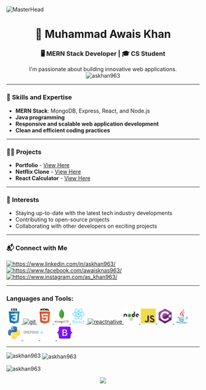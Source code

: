 
![MasterHead](https://miro.medium.com/v2/resize:fit:679/1*yw0TnheAGN-LPneDaTlaxw.gif)



<h1 align="center">👋 Muhammad Awais Khan</h1>
<h3 align="center">🖥️ MERN Stack Developer | 🎓 CS Student</h3>

<p align="center">
I'm passionate about building innovative web applications. 
<br/>
<img src="https://komarev.com/ghpvc/?username=askhan963&label=Profile%20views&color=0e75b6&style=flat" alt="askhan963" />
</p>

---

### 🚀 Skills and Expertise

- **MERN Stack**: MongoDB, Express, React, and Node.js
- **Java programming**
- **Responsive and scalable web application development**
- **Clean and efficient coding practices**

---

### 👨‍💻 Projects

- **Portfolio** - [View Here](https://awaiskhanniazi.netlify.app/)
- **Netflix Clone** - [View Here](https://adorable-biscochitos-00323b.netlify.app)
- **React Calculator** - [View Here](https://statuesque-llama-4fdccc.netlify.app/)

---

### 🌟 Interests

- Staying up-to-date with the latest tech industry developments
- Contributing to open-source projects
- Collaborating with other developers on exciting projects

---

### 📬 Connect with Me

<p>
<a href="https://www.linkedin.com/in/askhan963/" target="blank"><img src="https://raw.githubusercontent.com/rahuldkjain/github-profile-readme-generator/master/src/images/icons/Social/linked-in-alt.svg" alt="https://www.linkedin.com/in/askhan963/" height="30" width="40" /></a>
<a href="https://www.facebook.com/awaisknas963/" target="blank"><img src="https://raw.githubusercontent.com/rahuldkjain/github-profile-readme-generator/master/src/images/icons/Social/facebook.svg" alt="https://www.facebook.com/awaisknas963/" height="30" width="40" /></a>
<a href="https://www.instagram.com/as_khan963/" target="blank"><img src="https://raw.githubusercontent.com/rahuldkjain/github-profile-readme-generator/master/src/images/icons/Social/instagram.svg" alt="https://www.instagram.com/as_khan963/" height="30" width="40" /></a>
</p>

---

<h3 align="left">Languages and Tools:</h3>
<p align="left"> 
    <!-- CSS3 -->
    <a href="https://www.w3schools.com/css/" target="_blank" rel="noreferrer"> 
        <img src="https://raw.githubusercontent.com/devicons/devicon/master/icons/css3/css3-original-wordmark.svg" alt="css3" width="40" height="40"/> 
    </a> 
    <!-- Git -->
    <a href="https://git-scm.com/" target="_blank" rel="noreferrer"> 
        <img src="https://www.vectorlogo.zone/logos/git-scm/git-scm-icon.svg" alt="git" width="40" height="40"/> 
    </a> 
    <!-- HTML5 -->
    <a href="https://www.w3.org/html/" target="_blank" rel="noreferrer"> 
        <img src="https://raw.githubusercontent.com/devicons/devicon/master/icons/html5/html5-original-wordmark.svg" alt="html5" width="40" height="40"/> 
    </a> 
    <!-- MongoDB -->
    <a href="https://www.mongodb.com/" target="_blank" rel="noreferrer"> 
        <img src="https://raw.githubusercontent.com/devicons/devicon/master/icons/mongodb/mongodb-original-wordmark.svg" alt="mongodb" width="40" height="40"/> 
    </a> 
    <!-- React -->
    <a href="https://reactjs.org/" target="_blank" rel="noreferrer"> 
        <img src="https://raw.githubusercontent.com/devicons/devicon/master/icons/react/react-original-wordmark.svg" alt="react" width="40" height="40"/> 
    </a>
    <!-- React Native -->
    <a href="https://reactnative.dev/" target="_blank" rel="noreferrer"> 
        <img src="https://reactnative.dev/img/header_logo.svg" alt="reactnative" width="40" height="40"/> 
    </a>
    <!-- Node.js -->
    <a href="https://nodejs.org/" target="_blank" rel="noreferrer"> 
        <img src="https://raw.githubusercontent.com/devicons/devicon/master/icons/nodejs/nodejs-original-wordmark.svg" alt="nodejs" width="40" height="40"/> 
    </a>
    <!-- JavaScript -->
    <a href="https://developer.mozilla.org/en-US/docs/Web/JavaScript" target="_blank" rel="noreferrer"> 
        <img src="https://raw.githubusercontent.com/devicons/devicon/master/icons/javascript/javascript-original.svg" alt="javascript" width="40" height="40"/> 
    </a>
    <!-- C# -->
    <a href="https://docs.microsoft.com/en-us/dotnet/csharp/" target="_blank" rel="noreferrer"> 
        <img src="https://raw.githubusercontent.com/devicons/devicon/master/icons/csharp/csharp-original.svg" alt="csharp" width="40" height="40"/> 
    </a>
    <!-- Java -->
    <a href="https://www.java.com/" target="_blank" rel="noreferrer"> 
        <img src="https://raw.githubusercontent.com/devicons/devicon/master/icons/java/java-original.svg" alt="java" width="40" height="40"/> 
    </a>
    <!-- Python -->
    <a href="https://www.python.org/" target="_blank" rel="noreferrer"> 
        <img src="https://raw.githubusercontent.com/devicons/devicon/master/icons/python/python-original.svg" alt="python" width="40" height="40"/> 
    </a>
    <!-- Express.js -->
    <a href="https://expressjs.com/" target="_blank" rel="noreferrer"> 
        <img src="https://raw.githubusercontent.com/devicons/devicon/master/icons/express/express-original-wordmark.svg" alt="express" width="40" height="40"/> 
    </a>
    <!-- Tailwind CSS -->
    <a href="https://tailwindcss.com/" target="_blank" rel="noreferrer"> 
        <img src="https://raw.githubusercontent.com/devicons/devicon/master/icons/tailwindcss/tailwindcss-original-wordmark.svg" alt="tailwindcss" width="40" height="40"/> 
    </a>
    <!-- Bootstrap -->
    <a href="https://getbootstrap.com/" target="_blank" rel="noreferrer"> 
        <img src="https://raw.githubusercontent.com/devicons/devicon/master/icons/bootstrap/bootstrap-original.svg" alt="bootstrap" width="40" height="40"/> 
    </a>
</p>

---

<p><img align="left" src="https://github-readme-stats.vercel.app/api/top-langs?username=askhan963&show_icons=true&locale=en&layout=compact" alt="askhan963" /></p>

<p>&nbsp;<img align="center" src="https://github-readme-stats.vercel.app/api?username=askhan963&show_icons=true&locale=en" alt="askhan963" /></p>

<p><img align="center" src="https://github-readme-streak-stats.herokuapp.com/?user=askhan963&" alt="askhan963" /></p> 

<p align="center">
  <img src="https://capsule-render.vercel.app/api?type=waving&color=gradient&colors=%23FFB3BA,%239F5FEC&height=100&section=footer"/>
</p> 

